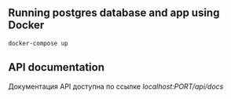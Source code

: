 ## Running postgres database and app using Docker

```
docker-compose up
```

## API documentation

Документация API доступна по ссылке _localhost:PORT/api/docs_
